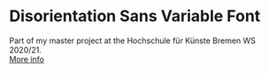# Disorientation Sans Variable Font

Part of my master project at the Hochschule für Künste Bremen WS 2020/21.   
[More info](https://whateverism.notion.site/Resolution-de0dac7b79014ba9b90c53ba5b9dd03a)  
